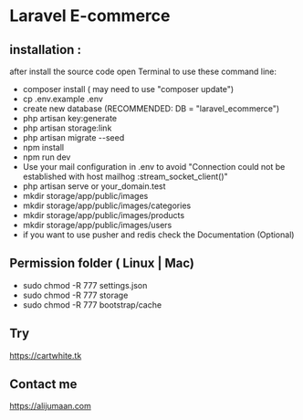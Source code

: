 # Laravel E-commerce 

## installation :
after install the source code open Terminal to use these command line:
- composer install ( may need to use "composer update")
- cp .env.example .env 
- create new database (RECOMMENDED: DB = "laravel_ecommerce")
- php artisan key:generate
- php artisan storage:link
- php artisan migrate --seed
- npm install
- npm run dev
- Use your mail configuration in .env to avoid "Connection could not be established with host mailhog :stream_socket_client()" 
- php artisan serve or your_domain.test
- mkdir storage/app/public/images
- mkdir storage/app/public/images/categories
- mkdir storage/app/public/images/products
- mkdir storage/app/public/images/users
- if you want to use pusher and redis check the Documentation (Optional)

## Permission folder ( Linux | Mac)
- sudo chmod -R 777 settings.json
- sudo chmod -R 777 storage
- sudo chmod -R 777 bootstrap/cache

## Try
<a href='https://cartwhite.tk' target="_blank">https://cartwhite.tk</a>

## Contact me
<a href='https://alijumaan.com' target="_blank">https://alijumaan.com</a>


